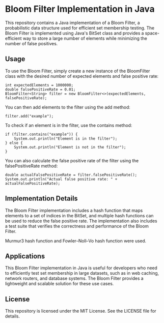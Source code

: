 # Bloom Filter Implementation in Java

This repository contains a Java implementation of a Bloom Filter, a probabilistic data structure used for efficient set membership testing. The Bloom Filter is implemented using Java's BitSet class and provides a space-efficient way to store a large number of elements while minimizing the number of false positives.

## Usage

To use the Bloom Filter, simply create a new instance of the BloomFilter class with the desired number of expected elements and false positive rate:
```
int expectedElements = 1000000;
double falsePositiveRate = 0.01;
BloomFilter<String> filter = new BloomFilter<>(expectedElements, falsePositiveRate);
```

You can then add elements to the filter using the add method:
```
filter.add("example");
```

To check if an element is in the filter, use the contains method:
```
if (filter.contains("example")) {
    System.out.println("Element is in the filter");
} else {
    System.out.println("Element is not in the filter");
}
```

You can also calculate the false positive rate of the filter using the falsePositiveRate method:
```
double actualFalsePositiveRate = filter.falsePositiveRate();
System.out.println("Actual false positive rate: " + actualFalsePositiveRate);
```

## Implementation Details

The Bloom Filter implementation includes a hash function that maps elements to a set of indices in the BitSet, and multiple hash functions can be used to reduce
the false positive rate. The implementation also includes a test suite that verifies the correctness and performance of the Bloom Filter.

Murmur3 hash function and Fowler–Noll–Vo hash function were used. 

## Applications

This Bloom Filter implementation in Java is useful for developers who need to efficiently test set membership in large datasets, such as in web caching, network routers, and database systems. The Bloom Filter provides a lightweight and scalable solution for these use cases.

## License

This repository is licensed under the MIT License. See the LICENSE file for details.
